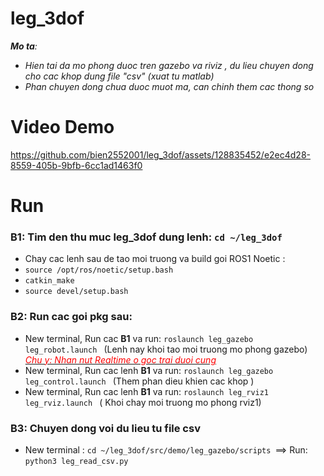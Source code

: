 # leg_3dof
_**Mo ta**:_ 
+ _Hien tai da mo phong duoc tren gazebo va riviz , du lieu chuyen dong cho cac khop dung file "csv" (xuat tu matlab)_  
+ _Phan chuyen dong chua duoc muot ma, can chinh them cac thong so_
# Video Demo
https://github.com/bien2552001/leg_3dof/assets/128835452/e2ec4d28-8559-405b-9bfb-6cc1ad1463f0
# Run
### B1: Tim den thu muc leg_3dof dung lenh: ```cd ~/leg_3dof``` 
  + Chay cac lenh sau de tao moi truong va build goi ROS1 Noetic : 
  + ```source /opt/ros/noetic/setup.bash ``` 
  + ```catkin_make ``` 
  + ```source devel/setup.bash ``` 
### B2: Run cac goi pkg sau:
- New terminal, Run cac **B1** va run: ```roslaunch leg_gazebo leg_robot.launch ```  (Lenh nay khoi tao moi truong mo phong gazebo)  
_<ins><font color="red">*Chu y: Nhan nut Realtime o goc trai duoi cung*</font></ins>_
- New terminal, Run cac lenh **B1** va run: ```roslaunch leg_gazebo leg_control.launch ``` (Them phan dieu khien cac khop )
- New terminal, Run cac lenh **B1** va run: ```roslaunch leg_rviz1 leg_rviz.launch ``` ( Khoi chay moi truong mo phong rviz1)
### B3: Chuyen dong voi du lieu tu file csv
- New terminal : ```cd ~/leg_3dof/src/demo/leg_gazebo/scripts ```==> Run: ```python3 leg_read_csv.py ```
